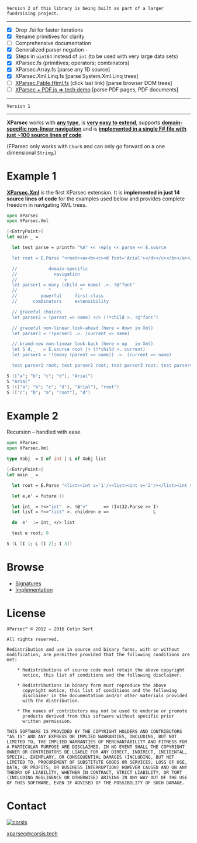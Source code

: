 ```
Version 2 of this library is being built as part of a larger fundraising project.
```

---

- [x] Drop .fsi for faster iterations
- [x] Rename primitives for clarity
- [ ] Comprehensive documentation
- [x] Generalized parser negation `-`
- [x] Steps in `uint64` instead of `int` (to be used with very large data sets)
- [x] XParsec.fs (primitives; operators; combinators)
- [x] XParsec.Array.fs [parse any 1D source]
- [x] XParsec.Xml.Linq.fs [parse System.Xml.Linq trees]
- [ ] [XParsec.Fable.Html.fs](https://home.corsis.tech/fable.html) (click last link) [parse browser DOM trees]
- [ ] [XParsec + PDF.js => tech demo](https://home.corsis.tech/) [parse PDF pages, PDF documents]

---

```
Version 1
```

---

**XParsec** works with **[any type](https://github.com/corsis/XParsec/blob/master/XParsec.fsi#L26)**, is **[very easy to extend](https://github.com/corsis/XParsec/blob/master/XParsec.fs#L81)**, supports **[domain-specific non-linear navigation](https://github.com/corsis/XParsec/blob/master/XParsec.fs#L122)** and is **[implemented in a single F# file with just ~100 source lines of code](https://github.com/corsis/XParsec/blob/master/XParsec.fs)**.

(FParsec only works with `Char`s and can only go forward on a one dimensional `String`.)

# Example 1

**[XParsec.Xml](https://github.com/corsis/XParsec/blob/master/XParsec.fsi#L65)** is the first XParsec extension. It is **implemented in just 14 source lines of code** for the examples used below and provides complete freedom in navigating XML trees.

```fsharp
open XParsec
open XParsec.Xml

[<EntryPoint>]
let main _ =

  let test parse = printfn "%A" << reply << parse << E.source

  let root = E.Parse "<root><a><b><c><d font='Arial'></d></c></b></a></root>"

  //            domain-specific
  //              navigation
  //                  v
  let parser1 = many (child => name) .>. !@"font"
  //            ^           ^
  //         powerful     first-class
  //      combinators     extensibility

  // graceful choices
  let parser2 = (parent => name) </> (!*child >. !@"font")

  // graceful non-linear look-ahead (here = down in Xml)
  let parser3 = !!parser1 .>. (current => name)

  // brand-new non-linear look-back (here = up   in Xml)
  let S d,_   = E.source root |> (!*child >. current)
  let parser4 = !!(many (parent => name)) .>. (current => name)

  test parser1 root; test parser2 root; test parser3 root; test parser4 d; 0
```
```fsharp
S (["a"; "b"; "c"; "d"], "Arial")
S "Arial"
S ((["a"; "b"; "c"; "d"], "Arial"), "root")
S (["c"; "b"; "a"; "root"], "d")
```

# Example 2

Recursion &ndash; handled with ease.

```fsharp
open XParsec
open XParsec.Xml

type Xobj  = I of int | L of Xobj list

[<EntryPoint>]
let main _ =

  let root = E.Parse "<list><int v='1'/><list><int v='2'/></list><int v='3'/></list>"

  let e,e' = future ()

  let int_ = !<>"int"  >. !@"v"      => (Int32.Parse >> I)
  let list = !<>"list" >. children e =>                 L

  do  e'  := int_ </> list

  test e root; 0
```
```fsharp
S (L [I 1; L [I 2]; I 3])
```

# Browse

+ [Signatures](https://github.com/corsis/XParsec/blob/master/XParsec.fsi#slider)
+ [Implementation](https://github.com/corsis/XParsec/blob/master/XParsec.fs#slider)

# License

```
XParsec™ © 2012 – 2016 Cetin Sert

All rights reserved.

Redistribution and use in source and binary forms, with or without
modification, are permitted provided that the following conditions are
met:

    * Redistributions of source code must retain the above copyright
      notice, this list of conditions and the following disclaimer.

    * Redistributions in binary form must reproduce the above
      copyright notice, this list of conditions and the following
      disclaimer in the documentation and/or other materials provided
      with the distribution.

    * The names of contributors may not be used to endorse or promote
      products derived from this software without specific prior
      written permission. 

THIS SOFTWARE IS PROVIDED BY THE COPYRIGHT HOLDERS AND CONTRIBUTORS
"AS IS" AND ANY EXPRESS OR IMPLIED WARRANTIES, INCLUDING, BUT NOT
LIMITED TO, THE IMPLIED WARRANTIES OF MERCHANTABILITY AND FITNESS FOR
A PARTICULAR PURPOSE ARE DISCLAIMED. IN NO EVENT SHALL THE COPYRIGHT
OWNER OR CONTRIBUTORS BE LIABLE FOR ANY DIRECT, INDIRECT, INCIDENTAL,
SPECIAL, EXEMPLARY, OR CONSEQUENTIAL DAMAGES (INCLUDING, BUT NOT
LIMITED TO, PROCUREMENT OF SUBSTITUTE GOODS OR SERVICES; LOSS OF USE,
DATA, OR PROFITS; OR BUSINESS INTERRUPTION) HOWEVER CAUSED AND ON ANY
THEORY OF LIABILITY, WHETHER IN CONTRACT, STRICT LIABILITY, OR TORT
(INCLUDING NEGLIGENCE OR OTHERWISE) ARISING IN ANY WAY OUT OF THE USE
OF THIS SOFTWARE, EVEN IF ADVISED OF THE POSSIBILITY OF SUCH DAMAGE.
```

# Contact

[![corsis]](https://github.com/corsis/)

[xparsec@corsis.tech](mailto:xparsec@corsis.tech)

[corsis]: http://portfusion.sourceforge.net/i/l100.png "Corsis Research"
